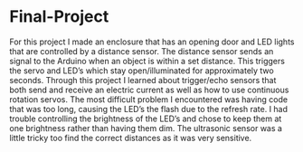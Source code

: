# Final-Project
For this project I made an enclosure that has an opening door and LED lights that are controlled by a distance sensor. The distance sensor sends an signal to the Arduino when an object is within a set distance. This triggers the servo and LED’s which stay open/illuminated for approximately two seconds. Through this project I learned about trigger/echo sensors that both send and receive an electric current as well as how to use continuous rotation servos. The most difficult problem I encountered was having code that was too long, causing the LED’s the flash due to the refresh rate. I had trouble controlling the brightness of the LED’s and chose to keep them at one brightness rather than having them dim. The ultrasonic sensor was a little tricky too find the correct distances as it was very sensitive. 
